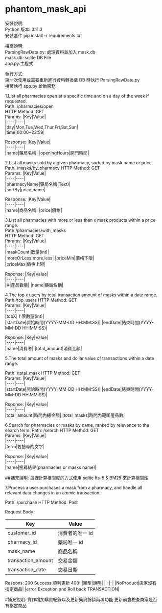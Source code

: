# phantom_mask_api

安裝說明:  
Python 版本: 3.11.3  
安裝套件 pip install -r requirements.txt

檔案說明:  
ParsingRawData.py: 處理資料並加入 mask.db  
mask.db: sqlite DB File  
app.py:主程式

執行方式:  
第一次使用或需要重新進行資料轉換至 DB 時執行 ParsingRawData.py  
接著執行 app.py 啟動服務

1.List all pharmacies open at a specific time and on a day of the week if requested.  
Path: /pharmacies/open  
HTTP Method: GET  
Params:
|Key|Value|  
|----|----|  
|day|Mon,Tue,Wed,Thur,Fri,Sat,Sun|  
|time|00:00~23:59|

Response:
|Key|Value|  
|----|----|  
|name|藥局名稱|
|openingHours|開門時間|

2.List all masks sold by a given pharmacy, sorted by mask name or price.
Path: /masks/by_pharmacy
HTTP Method: GET  
Params:
|Key|Value|  
|----|----|  
|pharmacyName|藥局名稱(Text)|  
|sortBy|price,name|

Response:
|Key|Value|  
|----|----|  
|name|商品名稱|
|price|價格|

3.List all pharmacies with more or less than x mask products within a price range.  
Path:/pharmacies/with_masks  
HTTP Method: GET  
Params:
|Key|Value|  
|----|----|  
|maskCount|數量(int)|  
|moreOrLess|more,less|
|priceMin|價格下限|  
|priceMax|價格上限|

Rsponse:
|Key|Value|  
|----|----|  
|X|產品數量|
|name|藥局名稱|

4.The top x users by total transaction amount of masks within a date range.
Path:/top_users
HTTP Method: GET  
Params:
|Key|Value|  
|----|----|  
|topX|上限數量(int)|  
|startDate|開始時間(YYYY-MM-DD HH:MM:SS)|
|endDate|結束時間(YYYY-MM-DD HH:MM:SS)|

Rsponse:
|Key|Value|  
|----|----|  
|name|消費者|
|total_amount|消費金額|

5.The total amount of masks and dollar value of transactions within a date range.

Path: /total_mask
HTTP Method: GET  
Params:
|Key|Value|  
|----|----|  
|startDate|開始時間(YYYY-MM-DD HH:MM:SS)|
|endDate|結束時間(YYYY-MM-DD HH:MM:SS)|

Rsponse:
|Key|Value|  
|----|----|  
|total_amount|時間內總金額|
|total_masks|時間內範圍產品數|

6.Search for pharmacies or masks by name, ranked by relevance to the search term.
Path: /search
HTTP Method: GET  
Params:
|Key|Value|  
|----|----|  
|term|要搜尋的文字|

Rsponse:
|Key|Value|  
|----|----|  
|name|搜尋結果(pharmacies or masks name)|

##補充說明: 這裡計算相關度的方式使用 sqlite fts-5 & BM25 來計算相關性

7.Process a user purchases a mask from a pharmacy, and handle all relevant data changes in an atomic transaction.

Path: /purchase
HTTP Method: Post

Request Body:

| Key                | Value           |
| ------------------ | --------------- |
| customer_id        | 消費者的唯一 id |
| pharmacy_id        | 藥局唯一 id     |
| mask_name          | 商品名稱        |
| transaction_amount | 交易金額        |
| transaction_date   | 交易日期        |

Respons:
200 Success:順利更新
400:
|類型|說明|
| -|-|
|NoProduct|店家沒有指定商品|
|error|Exception and Roll back TRANSACTION|

#補充說明:
實作增加購買紀錄以及更新藥局餘額兩項功能
更新前會檢查商家是否有指定商品
